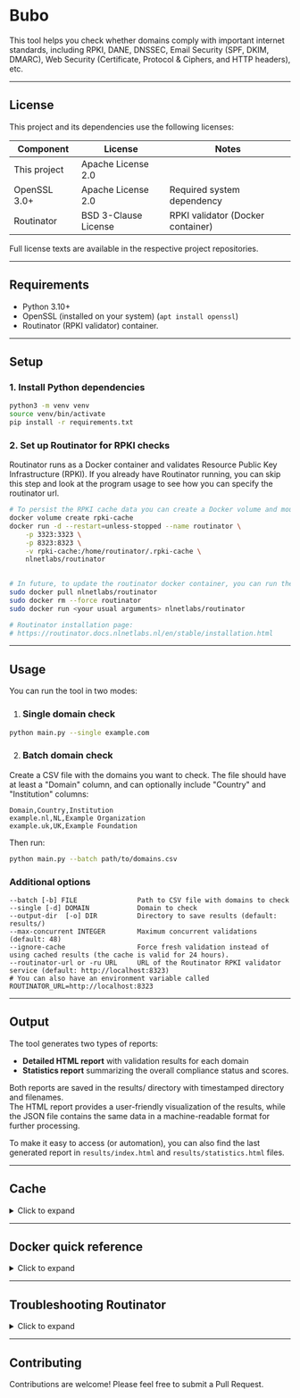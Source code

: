 # Bubo

This tool helps you check whether domains comply with important internet standards, including RPKI, DANE, DNSSEC, Email
Security (SPF,
DKIM, DMARC), Web Security (Certificate, Protocol & Ciphers, and HTTP headers), etc.

___

## License

This project and its dependencies use the following licenses:

| Component    | License              | Notes                             |
|--------------|----------------------|-----------------------------------|
| This project | Apache License 2.0   |                                   |
| OpenSSL 3.0+ | Apache License 2.0   | Required system dependency        |
| Routinator   | BSD 3-Clause License | RPKI validator (Docker container) |

Full license texts are available in the respective project repositories.

---

## Requirements

- Python 3.10+
- OpenSSL (installed on your system) (`apt install openssl`)
- Routinator (RPKI validator) container.

___

## Setup

### 1. Install Python dependencies

```bash
python3 -m venv venv
source venv/bin/activate
pip install -r requirements.txt
```

### 2. Set up Routinator for RPKI checks

Routinator runs as a Docker container and validates Resource Public Key Infrastructure (RPKI).
If you already have Routinator running, you can skip this step and look at the program usage to see how you can specify
the routinator url.

```bash
# To persist the RPKI cache data you can create a Docker volume and mount it into the container like so:
docker volume create rpki-cache
docker run -d --restart=unless-stopped --name routinator \
    -p 3323:3323 \
    -p 8323:8323 \
    -v rpki-cache:/home/routinator/.rpki-cache \
    nlnetlabs/routinator
   

# In future, to update the routinator docker container, you can run the following commands:
sudo docker pull nlnetlabs/routinator
sudo docker rm --force routinator
sudo docker run <your usual arguments> nlnetlabs/routinator

# Routinator installation page: 
# https://routinator.docs.nlnetlabs.nl/en/stable/installation.html
```

___

## Usage

You can run the tool in two modes:

1. ### Single domain check

```bash
python main.py --single example.com
```

2. ### Batch domain check

Create a CSV file with the domains you want to check. The file should have at least a "Domain" column, and can
optionally include "Country" and "Institution" columns:

```
Domain,Country,Institution
example.nl,NL,Example Organization
example.uk,UK,Example Foundation
```

Then run:

```bash
python main.py --batch path/to/domains.csv
```

### Additional options

```
--batch [-b] FILE               Path to CSV file with domains to check
--single [-d] DOMAIN            Domain to check
--output-dir  [-o] DIR          Directory to save results (default: results/)
--max-concurrent INTEGER        Maximum concurrent validations (default: 48)
--ignore-cache                  Force fresh validation instead of using cached results (the cache is valid for 24 hours).
--routinator-url or -ru URL     URL of the Routinator RPKI validator service (default: http://localhost:8323)
# You can also have an environment variable called ROUTINATOR_URL=http://localhost:8323
```

___

## Output

The tool generates two types of reports:

- **Detailed HTML report** with validation results for each domain
- **Statistics report** summarizing the overall compliance status and scores.

Both reports are saved in the results/ directory with timestamped directory and filenames.\
The HTML report provides a user-friendly visualization of the results, while the JSON file contains the same data in a
machine-readable format for further processing.

To make it easy to access (or automation), you can also find the last generated report in `results/index.html` and
`results/statistics.html` files.
___

## Cache

<details>
<summary>Click to expand</summary>
By default, results are cached for 24 hours to speed up repeated checks. Use the `--ignore-cache` flag to force fresh
validation.
When using the Docker image, you can create a persistent volume to retain cached data (see the Docker quick reference).
Without a persistent volume, the cache is cleared between runs, so validations are always fresh and `--ignore-cache` is
unnecessary.

- For cipher suites, we use IANA TLS cipher suite recommendations. The cache is valid for 30 days by default. You can
  change this by setting the `IANA_UPDATE_CACHE_DAYS` environment variable in `.env` file or in the shell:
    ```bash
    export IANA_UPDATE_CACHE_DAYS=7
    ```

</details>

___

## Docker quick reference

<details>
<summary>Click to expand</summary>

### Build

```bash
docker build -t bubo .
```

### Single Domain Check

```bash
# Basic usage with persistent cache
docker compose run --rm bubo -d example.com 
```

### Batch Processing

```bash
# For domains file in the project directory
docker compose run --rm bubo --batch /bubo/input/domains.csv

# For files from external paths
docker compose run --rm -v "/path/to/file/directory:/bubo/input" bubo --batch /bubo/input/domains.csv

# Example with absolute path
docker compose run --rm -v "/home/user/data:/bubo/input" bubo --batch /bubo/input/domains.csv
```

### Common Options

```bash
# Ignore cache
docker compose run --rm bubo -d example.com --ignore-cache
  
# Custom output directory
# (modify docker-compose.yml volumes: ./custom-dir:/bubo/custom-dir)
docker compose run --rm bubo -d example.com -o custom-dir

# Custom Routinator URL
docker compose run --rm bubo -d example.com -ru http://routinator-host:8323
```

### Alternative: One-time runs without docker-compose.yml

If you prefer not to use a compose file:

```bash
docker volume create compliance_cache
docker run --rm --network host \
  -v "$(pwd)/results:/results" \
  -v compliance_cache:/bubo/cache \
  bubo -d example.com
```

</details>


___

## Troubleshooting Routinator

<details>
<summary>Click to expand</summary>

In some networks, the routinator container can't connect to the known RPKI repositories on port 873 (
`rsync error: error in socket IO (code 10) at clientserver.c(139) [Receiver=3.4.0]`) . In this case, you can try to use
a different DNS server. For example, you can use Google's DNS server by adding the following argument to the docker run
command:

1. Update Docker's DNS settings by creating or modifying `/etc/docker/daemon.json`:

```json
{
  "dns": [
    "8.8.8.8",
    "8.8.4.4"
  ]
}
```

2. Restart the Docker service:

```bash
sudo systemctl restart docker
```

3. Restart Routinator with explicit DNS settings:

```bash
# Stop and remove the current container
docker stop routinator
docker rm routinator

# Start a new container with Google DNS servers
docker run -d --restart=unless-stopped --name routinator \
    -p 3323:3323 \
    -p 8323:8323 \
    --dns 8.8.8.8 \
    --dns 8.8.4.4 \
    -v rpki-cache:/home/routinator/.rpki-cache \
    nlnetlabs/routinator
```

</details>

___

## Contributing

Contributions are welcome! Please feel free to submit a Pull Request.